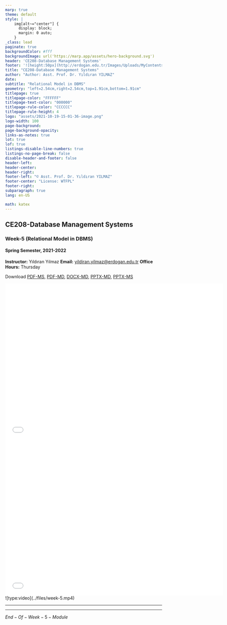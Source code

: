 ```yaml
---
marp: true
theme: default
style: |
    img[alt~="center"] {
      display: block;
      margin: 0 auto;
    }
_class: lead
paginate: true
backgroundColor: #fff
backgroundImage: url('https://marp.app/assets/hero-background.svg')
header: 'CE208-Database Management Systems'
footer: '![height:50px](http://erdogan.edu.tr/Images/Uploads/MyContents/L_379-20170718142719217230.jpg) RTEU CE208 Week-5'
title: "CE208-Database Management Systems"
author: "Author: Asst. Prof. Dr. Yıldıran YILMAZ"
date:
subtitle: "Relational Model in DBMS"
geometry: "left=2.54cm,right=2.54cm,top=1.91cm,bottom=1.91cm"
titlepage: true
titlepage-color: "FFFFFF"
titlepage-text-color: "000000"
titlepage-rule-color: "CCCCCC"
titlepage-rule-height: 4
logo: "assets/2021-10-19-15-01-36-image.png"
logo-width: 100 
page-background:
page-background-opacity:
links-as-notes: true
lot: true
lof: true
listings-disable-line-numbers: true
listings-no-page-break: false
disable-header-and-footer: false
header-left:
header-center:
header-right:
footer-left: "© Asst. Prof. Dr. Yıldıran YILMAZ"
footer-center: "License: WTFPL"
footer-right:
subparagraph: true
lang: en-US 

math: katex
---
```


<!-- _backgroundColor: aquq -->

<!-- _color: orange -->

<!-- paginate: false -->

## CE208-Database Management Systems

### Week-5 (Relational Model in DBMS)

#### Spring Semester, 2021-2022

**Instructor:**  Yıldıran Yılmaz
**Email:** yildiran.yilmaz@erdogan.edu.tr
**Office Hours:**  Thursday

Download [PDF-MS](../files/week-5.pdf), [PDF-MD](week-5.tr.md_slide.pdf), [DOCX-MD](week-5.tr.md_word.docx), [PPTX-MD](week-5.tr.md_slide.pptx), [PPTX-MS](../files/week-5.pptx)

<iframe width=700, height=500 frameBorder=0 src="../files/week-5.pdf"></iframe>
<br>
<iframe width=700, height=500 frameBorder=0 src="../week-5.tr.md_slide.html"></iframe>
<br>
![type:video](../files/week-5.mp4)

---

<!-- paginate: true -->

---

$End-Of-Week-5-Module$

